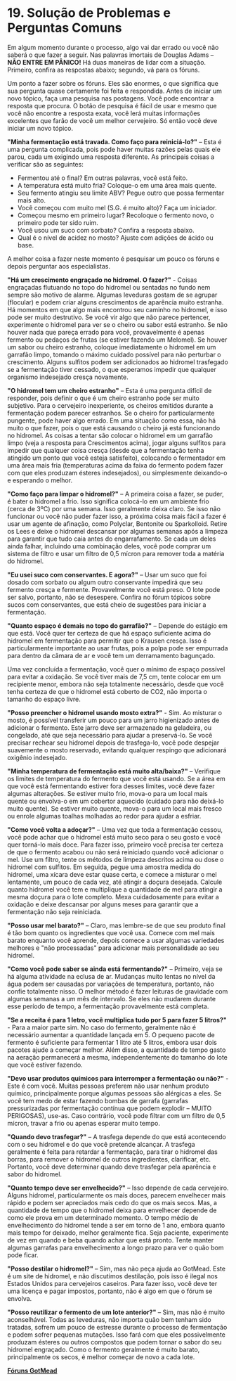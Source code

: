 # 19. Solução de Problemas e Perguntas Comuns

Em algum momento durante o processo, algo vai dar errado ou você não saberá o que fazer a seguir. Nas palavras imortais de Douglas Adams – **NÃO ENTRE EM PÂNICO!** Há duas maneiras de lidar com a situação. Primeiro, confira as respostas abaixo; segundo, vá para os fóruns.

Um ponto a fazer sobre os fóruns. Eles são enormes, o que significa que sua pergunta quase certamente foi feita e respondida. Antes de iniciar um novo tópico, faça uma pesquisa nas postagens. Você pode encontrar a resposta que procura. O botão de pesquisa é fácil de usar e mesmo que você não encontre a resposta exata, você lerá muitas informações excelentes que farão de você um melhor cervejeiro. Só então você deve iniciar um novo tópico.

**"Minha fermentação está travada. Como faço para reiniciá-lo?"** – Esta é uma pergunta complicada, pois pode haver muitas razões pelas quais ele parou, cada um exigindo uma resposta diferente. As principais coisas a verificar são as seguintes:

- Fermentou até o final? Em outras palavras, você está feito.
- A temperatura está muito fria? Coloque-o em uma área mais quente.
- Seu fermento atingiu seu limite ABV? Pegue outro que possa fermentar mais alto.
- Você começou com muito mel (S.G. é muito alto)? Faça um iniciador.
- Começou mesmo em primeiro lugar? Recoloque o fermento novo, o primeiro pode ter sido ruim.
- Você usou um suco com sorbato? Confira a resposta abaixo.
- Qual é o nível de acidez no mosto? Ajuste com adições de ácido ou base.

A melhor coisa a fazer neste momento é pesquisar um pouco os fóruns e depois perguntar aos especialistas.

**"Há um crescimento engraçado no hidromel. O fazer?"** - Coisas engraçadas flutuando no topo do hidromel ou sentadas no fundo nem sempre são motivo de alarme. Algumas leveduras gostam de se agrupar (flocular) e podem criar alguns crescimentos de aparência muito estranha. Há momentos em que algo mais encontrou seu caminho no hidromel, e isso pode ser muito destrutivo. Se você vir algo que não parece pertencer, experimente o hidromel para ver se o cheiro ou sabor está estranho. Se não houver nada que pareça errado para você, provavelmente é apenas fermento ou pedaços de frutas (se estiver fazendo um Melomel). Se houver um sabor ou cheiro estranho, coloque imediatamente o hidromel em um garrafão limpo, tomando o máximo cuidado possível para não perturbar o crescimento. Alguns sulfitos podem ser adicionados ao hidromel trasfegado se a fermentação tiver cessado, o que esperamos impedir que qualquer organismo indesejado cresça novamente.

**"O hidromel tem um cheiro estranho"** – Esta é uma pergunta difícil de responder, pois definir o que é um cheiro estranho pode ser muito subjetivo. Para o cervejeiro inexperiente, os cheiros emitidos durante a fermentação podem parecer estranhos. Se o cheiro for particularmente pungente, pode haver algo errado. Em uma situação como essa, não há muito o que fazer, pois o que está causando o cheiro já está funcionando no hidromel. As coisas a tentar são colocar o hidromel em um garrafão limpo (veja a resposta para Crescimentos acima), jogar alguns sulfitos para impedir que qualquer coisa cresça (desde que a fermentação tenha atingido um ponto que você esteja satisfeito), colocando o fermentador em uma área mais fria (temperaturas acima da faixa do fermento podem fazer com que eles produzam ésteres indesejados), ou simplesmente deixando-o e esperando o melhor.

**"Como faço para limpar o hidromel?"** – A primeira coisa a fazer, se puder, é bater o hidromel a frio. Isso significa colocá-lo em um ambiente frio (cerca de 3ºC) por uma semana. Isso geralmente deixa claro. Se isso não funcionar ou você não puder fazer isso, a próxima coisa mais fácil a fazer é usar um agente de afinação, como Polyclar, Bentonite ou Sparkolloid. Retire os Lees e deixe o hidromel descansar por algumas semanas após a limpeza para garantir que tudo caia antes do engarrafamento. Se cada um deles ainda falhar, incluindo uma combinação deles, você pode comprar um sistema de filtro e usar um filtro de 0,5 mícron para remover toda a matéria do hidromel.

**"Eu usei suco com conservantes. E agora?"** – Usar um suco que foi dosado com sorbato ou algum outro conservante impedirá que seu fermento cresça e fermente. Provavelmente você está preso. O lote pode ser salvo, portanto, não se desespere. Confira no fórum tópicos sobre sucos com conservantes, que está cheio de sugestões para iniciar a fermentação.

**"Quanto espaço é demais no topo do garrafão?"** – Depende do estágio em que está. Você quer ter certeza de que há espaço suficiente acima do hidromel em fermentação para permitir que o Krausen cresça. Isso é particularmente importante ao usar frutas, pois a polpa pode ser empurrada para dentro da câmara de ar e você tem um derramamento bagunçado.

Uma vez concluída a fermentação, você quer o mínimo de espaço possível para evitar a oxidação. Se você tiver mais de 7,5 cm, tente colocar em um recipiente menor, embora não seja totalmente necessário, desde que você tenha certeza de que o hidromel está coberto de CO2, não importa o tamanho do espaço livre.

**"Posso preencher o hidromel usando mosto extra?"** - Sim. Ao misturar o mosto, é possível transferir um pouco para um jarro higienizado antes de adicionar o fermento. Este jarro deve ser armazenado na geladeira, ou congelado, até que seja necessário para ajudar a preservá-lo. Se você precisar rechear seu hidromel depois de trasfega-lo, você pode despejar suavemente o mosto reservado, evitando qualquer respingo que adicionará oxigênio indesejado.

**"Minha temperatura de fermentação está muito alta/baixa?"** – Verifique os limites de temperatura do fermento que você está usando. Se a área em que você está fermentando estiver fora desses limites, você deve fazer algumas alterações. Se estiver muito frio, mova-o para um local mais quente ou envolva-o em um cobertor aquecido (cuidado para não deixá-lo muito quente). Se estiver muito quente, mova-o para um local mais fresco ou enrole algumas toalhas molhadas ao redor para ajudar a esfriar.

**"Como você volta a adoçar?"** – Uma vez que toda a fermentação cessou, você pode achar que o hidromel está muito seco para o seu gosto e você quer torná-lo mais doce. Para fazer isso, primeiro você precisa ter certeza de que o fermento acabou ou não será reiniciado quando você adicionar o mel. Use um filtro, tente os métodos de limpeza descritos acima ou dose o hidromel com sulfitos. Em seguida, pegue uma amostra medida do hidromel, uma xícara deve estar quase certa, e comece a misturar o mel lentamente, um pouco de cada vez, até atingir a doçura desejada. Calcule quanto hidromel você tem e multiplique a quantidade de mel para atingir a mesma doçura para o lote completo. Mexa cuidadosamente para evitar a oxidação e deixe descansar por alguns meses para garantir que a fermentação não seja reiniciada.

**"Posso usar mel barato?"** – Claro, mas lembre-se de que seu produto final é tão bom quanto os ingredientes que você usa. Comece com mel mais barato enquanto você aprende, depois comece a usar algumas variedades melhores e "não processadas" para adicionar mais personalidade ao seu hidromel.

**"Como você pode saber se ainda está fermentando?"** – Primeiro, veja se há alguma atividade na eclusa de ar. Mudanças muito lentas no nível da água podem ser causadas por variações de temperatura, portanto, não confie totalmente nisso. O melhor método é fazer leituras de gravidade com algumas semanas a um mês de intervalo. Se eles não mudarem durante esse período de tempo, a fermentação provavelmente está completa.

**"Se a receita é para 1 letro, você multiplica tudo por 5 para fazer 5 litros?"** - Para a maior parte sim. No caso do fermento, geralmente não é necessário aumentar a quantidade lançada em 5. O pequeno pacote de fermento é suficiente para fermentar 1 litro até 5 litros, embora usar dois pacotes ajude a começar melhor. Além disso, a quantidade de tempo gasto na aeração permanecerá a mesma, independentemente do tamanho do lote que você estiver fazendo.

**"Devo usar produtos químicos para interromper a fermentação ou não?"** - Este é com você. Muitas pessoas preferem não usar nenhum produto químico, principalmente porque algumas pessoas são alérgicas a eles. Se você tem medo de estar fazendo bombas de garrafa (garrafas pressurizadas por fermentação contínua que podem explodir – MUITO PERIGOSAS), use-as. Caso contrário, você pode filtrar com um filtro de 0,5 mícron, travar a frio ou apenas esperar muito tempo.

**"Quando devo trasfegar?"** – A trasfega depende do que está acontecendo com o seu hidromel e do que você pretende alcançar. A trasfega geralmente é feita para retardar a fermentação, para tirar o hidromel das borras, para remover o hidromel de outros ingredientes, clarificar, etc. Portanto, você deve determinar quando deve trasfegar pela aparência e sabor do hidromel.

**"Quanto tempo deve ser envelhecido?"** – Isso depende de cada cervejeiro. Alguns hidromel, particularmente os mais doces, parecem envelhecer mais rápido e podem ser apreciados mais cedo do que os mais secos. Mas, a quantidade de tempo que o hidromel deixa para envelhecer depende de como ele prova em um determinado momento. O tempo médio de envelhecimento do hidromel tende a ser em torno de 1 ano, embora quanto mais tempo for deixado, melhor geralmente fica. Seja paciente, experimente de vez em quando e beba quando achar que está pronto. Tente manter algumas garrafas para envelhecimento a longo prazo para ver o quão bom pode ficar.

**"Posso destilar o hidromel?"** – Sim, mas não peça ajuda ao GotMead. Este é um site de hidromel, e não discutimos destilação, pois isso é ilegal nos Estados Unidos para cervejeiros caseiros. Para fazer isso, você deve ter uma licença e pagar impostos, portanto, não é algo em que o fórum se envolva.

**"Posso reutilizar o fermento de um lote anterior?"** – Sim, mas não é muito aconselhável. Todas as leveduras, não importa quão bem tenham sido tratadas, sofrem um pouco de estresse durante o processo de fermentação e podem sofrer pequenas mutações. Isso fará com que eles possivelmente produzam ésteres ou outros compostos que podem tornar o sabor do seu hidromel engraçado. Como o fermento geralmente é muito barato, principalmente os secos, é melhor começar de novo a cada lote.

[**Fóruns GotMead**](https://gotmead.com/community/)